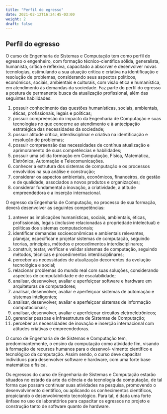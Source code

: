 ```yaml
---
title: "Perfil do egresso"
date: 2021-02-12T16:24:45-03:00
weight: 2
draft: false
---
```

## Perfil do egresso

O curso de Engenharia de Sistemas e Computação tem como perfil do egresso o engenheiro, com
formação técnico-científica sólida, generalista, humanista, crítica e reflexiva, capacitado a absorver e desenvolver novas tecnologias, estimulando a sua atuação crítica e
criativa na identificação e resolução de problemas, considerando seus aspectos políticos, econômicos, sociais, ambientais e culturais, com visão ética e humanística, em
atendimento às demandas da sociedade. Faz parte do perfil do egresso a postura de
permanente busca da atualização profissional, além das seguintes habilidades:
1. possuir conhecimento das questões humanísticas, sociais, ambientais, éticas, profissionais, legais e políticas;
2. possuir compreensão do impacto da Engenharia de Computação e suas tecnologias no que concerne ao atendimento e à antecipação estratégica das necessidades da sociedade;
3. possuir atitude crítica, interdisciplinar e criativa na identificação e resolução de
problemas;
4. possuir compreensão das necessidades de contínua atualização e aprimoramento
de suas competências e habilidades;
5. possuir uma sólida formação em Computação, Física, Matemática, Eletrônica,
Automação e Telecomunicações.
6. conhecer a estrutura dos sistemas de computação e os processos envolvidos na
sua análise e construção;
7. considerar os aspectos ambientais, econômicos, financeiros, de gestão e de qualidade, associados a novos produtos e organizações;
8. considerar fundamental a inovação, a criatividade, a atitude empreendedora e
a inserção internacional.

O egresso da Engenharia de Computação, no processo de sua formação, deverá desenvolver as seguintes competências:
1. antever as implicações humanísticas, sociais, ambientais, éticas, profissionais,
legais (inclusive relacionadas à propriedade intelectual) e políticas dos sistemas
computacionais;
1. identificar demandas socioeconômicas e ambientais relevantes, planejar, especificar e projetar sistemas de computação, seguindo teorias, princípios, métodos
e procedimentos interdisciplinares;
1. construir, testar, verificar e validar sistemas de computação, seguindo métodos,
técnicas e procedimentos interdisciplinares;
1. perceber as necessidades de atualização decorrentes da evolução tecnológica e
social;
1. relacionar problemas do mundo real com suas soluções, considerando aspectos
de computabilidade e de escalabilidade;
1. analisar, desenvolver, avaliar e aperfeiçoar software e hardware em arquiteturas
de computadores;
1. analisar, desenvolver, avaliar e aperfeiçoar sistemas de automação e sistemas
inteligentes;
1. analisar, desenvolver, avaliar e aperfeiçoar sistemas de informação computacionais;
1. analisar, desenvolver, avaliar e aperfeiçoar circuitos eletroeletrônicos;
1. gerenciar pessoas e infraestrutura de Sistemas de Computação;
1. perceber as necessidades de inovação e inserção internacional com atitudes criativas e empreendedoras.

O curso de Engenharia de de Sistemas e Computação tem, predominantemente, o ensino da computação como atividade fim, visando à formação de recursos humanos para o desenvol-
vimento científico e tecnológico da computação. Assim sendo, o curso deve capacitar
indivíduos para desenvolver software e hardware, com uma forte base matemática e
física.

Os egressos do curso de Engenharia de Sistemas e Computação estarão situados no estado da
arte da ciência e da tecnologia da computação, de tal forma que possam continuar
suas atividades na pesquisa, promovendo o desenvolvimento científico, ou aplicando
os conhecimentos científicos, propiciando o desenvolvimento tecnológico. Para tal, é
dada uma forte ênfase no uso de laboratórios para capacitar os egressos no projeto e
construção tanto de software quanto de hardware.

